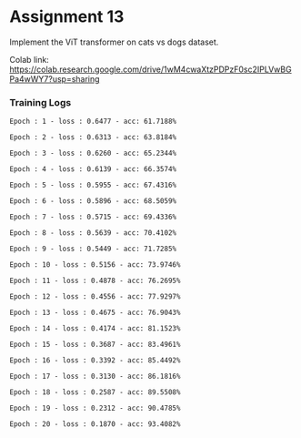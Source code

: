 # Assignment 13

Implement the ViT transformer on cats vs dogs dataset.

Colab link: https://colab.research.google.com/drive/1wM4cwaXtzPDPzF0sc2IPLVwBGPa4wWY7?usp=sharing

### Training Logs

```
Epoch : 1 - loss : 0.6477 - acc: 61.7188%

Epoch : 2 - loss : 0.6313 - acc: 63.8184%

Epoch : 3 - loss : 0.6260 - acc: 65.2344%

Epoch : 4 - loss : 0.6139 - acc: 66.3574%

Epoch : 5 - loss : 0.5955 - acc: 67.4316%

Epoch : 6 - loss : 0.5896 - acc: 68.5059%

Epoch : 7 - loss : 0.5715 - acc: 69.4336%

Epoch : 8 - loss : 0.5639 - acc: 70.4102%

Epoch : 9 - loss : 0.5449 - acc: 71.7285%

Epoch : 10 - loss : 0.5156 - acc: 73.9746%

Epoch : 11 - loss : 0.4878 - acc: 76.2695%

Epoch : 12 - loss : 0.4556 - acc: 77.9297%

Epoch : 13 - loss : 0.4675 - acc: 76.9043%

Epoch : 14 - loss : 0.4174 - acc: 81.1523%

Epoch : 15 - loss : 0.3687 - acc: 83.4961%

Epoch : 16 - loss : 0.3392 - acc: 85.4492%

Epoch : 17 - loss : 0.3130 - acc: 86.1816%

Epoch : 18 - loss : 0.2587 - acc: 89.5508%

Epoch : 19 - loss : 0.2312 - acc: 90.4785%

Epoch : 20 - loss : 0.1870 - acc: 93.4082%

```
